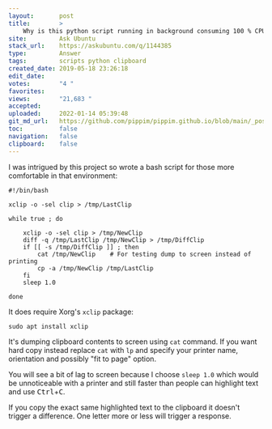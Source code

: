 ```yaml
---
layout:       post
title:        >
    Why is this python script running in background consuming 100 % CPU?
site:         Ask Ubuntu
stack_url:    https://askubuntu.com/q/1144385
type:         Answer
tags:         scripts python clipboard
created_date: 2019-05-18 23:26:18
edit_date:    
votes:        "4 "
favorites:    
views:        "21,683 "
accepted:     
uploaded:     2022-01-14 05:39:48
git_md_url:   https://github.com/pippim/pippim.github.io/blob/main/_posts/2019/2019-05-18-Why-is-this-python-script-running-in-background-consuming-100-^-CPU^.md
toc:          false
navigation:   false
clipboard:    false
---
```


I was intrigued by this project so wrote a bash script for those more comfortable in that environment:

``` 
#!/bin/bash

xclip -o -sel clip > /tmp/LastClip

while true ; do 

    xclip -o -sel clip > /tmp/NewClip
    diff -q /tmp/LastClip /tmp/NewClip > /tmp/DiffClip
    if [[ -s /tmp/DiffClip ]] ; then
        cat /tmp/NewClip    # For testing dump to screen instead of printing
        cp -a /tmp/NewClip /tmp/LastClip
    fi
    sleep 1.0
    
done

```

It does require Xorg's `xclip` package:

``` 
sudo apt install xclip

```

It's dumping clipboard contents to screen using `cat` command. If you want hard copy instead replace `cat` with `lp` and specify your printer name, orientation and possibly "fit to page" option.

You will see a bit of lag to screen because I choose `sleep 1.0` which would be unnoticeable with a printer and still faster than people can highlight text and use <kbd>Ctrl</kbd>+<kbd>C</kbd>.

If you copy the exact same highlighted text to the clipboard it doesn't trigger a difference. One letter more or less will trigger a response.
